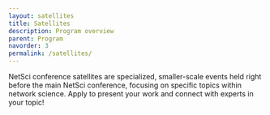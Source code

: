```yaml
---
layout: satellites
title: Satellites
description: Program overview
parent: Program
navorder: 3
permalink: /satellites/
---
```



NetSci conference satellites are specialized, smaller-scale events held right before the main NetSci conference, focusing on specific topics within network science. Apply to present your work and connect with experts in your topic!